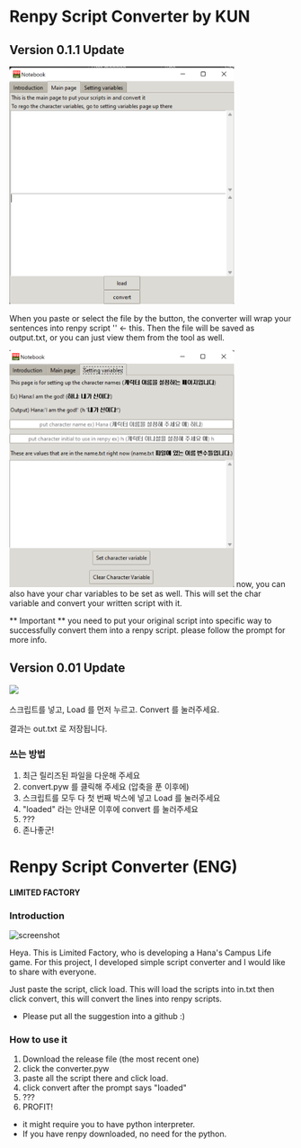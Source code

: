 # Renpy Script Converter by KUN
## Version 0.1.1 Update

 <img src="githubimage2.png" width="400">

When you paste or select the file by the button, the converter will wrap your sentences into renpy script '' <- this.
Then the file will be saved as output.txt, or you can just view them from the tool as well. 

 <img src="githubimage3.png" width="400">
now, you can also have your char variables to be set as well.
This will set the char variable and convert your written script with it.

** Important **
you need to put your original script into specific way to successfully convert them into a renpy script.
please follow the prompt for more info. 

## Version 0.01 Update

 <img src="githubimage1.png" width="400">
 
 스크립트를 넣고, Load 를 먼저 누르고. Convert 를 눌러주세요.
 
 결과는 out.txt 로 저장됩니다.
 
 ### 쓰는 방법
 
1) 최근 릴리즈된 파일을 다운해 주세요
2) convert.pyw 를 클릭해 주세요 (압축을 푼 이후에)
3) 스크립트를 모두 다 첫 번째 박스에 넣고 Load 를 눌러주세요
4) "loaded" 라는 안내문 이후에 convert 를 눌러주세요
5) ???
6) 존나좋군!
 

# Renpy Script Converter (ENG)
#### LIMITED FACTORY

### Introduction

 ![screenshot](githubimage1.png)

Heya. This is Limited Factory, who is developing a Hana's Campus Life game.
For this project, I developed simple script converter and I would like to share
with everyone.

Just paste the script, click load. This will load the scripts into in.txt 
then click convert, this will convert the lines into renpy scripts.

- Please put all the suggestion into a github :) 

### How to use it

1) Download the release file (the most recent one)
2) click the converter.pyw 
3) paste all the script there and click load. 
4) click convert after the prompt says "loaded"
3) ???
4) PROFIT! 

- it might require you to have python interpreter. 
- If you have renpy downloaded, no need for the python.

 
 
 
 
 
